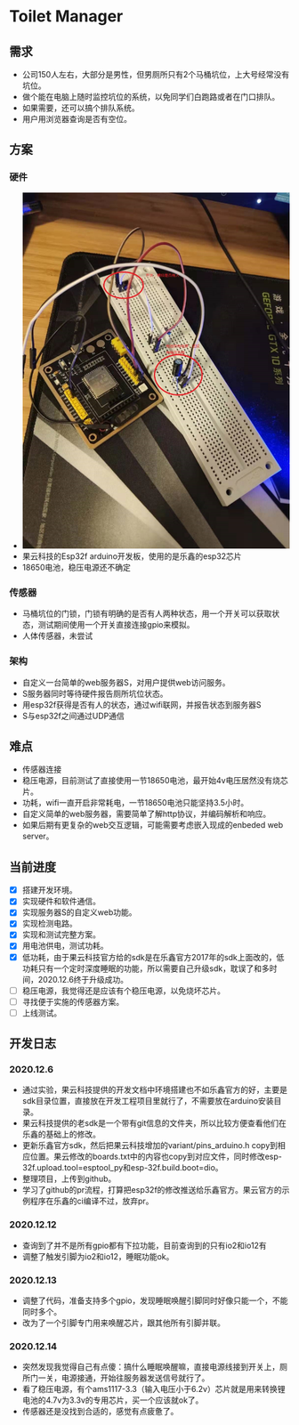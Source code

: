 # Toilet Manager
## 需求
* 公司150人左右，大部分是男性，但男厕所只有2个马桶坑位，上大号经常没有坑位。
* 做个能在电脑上随时监控坑位的系统，以免同学们白跑路或者在门口排队。
* 如果需要，还可以搞个排队系统。
* 用户用浏览器查询是否有空位。

## 方案
### 硬件
* ![](Doc/board.jpg)
* 果云科技的Esp32f arduino开发板，使用的是乐鑫的esp32芯片
* 18650电池，稳压电源还不确定
### 传感器
* 马桶坑位的门锁，门锁有明确的是否有人两种状态，用一个开关可以获取状态，测试期间使用一个开关直接连接gpio来模拟。
* 人体传感器，未尝试

### 架构
* 自定义一台简单的web服务器S，对用户提供web访问服务。
* S服务器同时等待硬件报告厕所坑位状态。
* 用esp32f获得是否有人的状态，通过wifi联网，并报告状态到服务器S
* S与esp32f之间通过UDP通信

## 难点
* 传感器连接
* 稳压电源，目前测试了直接使用一节18650电池，最开始4v电压居然没有烧芯片。
* 功耗，wifi一直开启非常耗电，一节18650电池只能坚持3.5小时。
* 自定义简单的web服务器，需要简单了解http协议，并编码解析和响应。
* 如果后期有更复杂的web交互逻辑，可能需要考虑嵌入现成的enbeded web server。

## 当前进度
- [x] 搭建开发环境。
- [x] 实现硬件和软件通信。
- [x] 实现服务器S的自定义web功能。
- [x] 实现检测电路。
- [x] 实现和测试完整方案。
- [x] 用电池供电，测试功耗。
- [x] 低功耗，由于果云科技官方给的sdk是在乐鑫官方2017年的sdk上面改的，低功耗只有一个定时深度睡眠的功能，所以需要自己升级sdk，耽误了和多时间，2020.12.6终于升级成功。
- [ ] 稳压电源，我觉得还是应该有个稳压电源，以免烧坏芯片。
- [ ] 寻找便于实施的传感器方案。
- [ ] 上线测试。

## 开发日志
### 2020.12.6
* 通过实验，果云科技提供的开发文档中环境搭建也不如乐鑫官方的好，主要是sdk目录位置，直接放在开发工程项目里就行了，不需要放在arduino安装目录。
* 果云科技提供的老sdk是一个带有git信息的文件夹，所以比较方便查看他们在乐鑫的基础上的修改。
* 更新乐鑫官方sdk，然后把果云科技增加的variant/pins_arduino.h copy到相应位置。果云修改的boards.txt中的内容也copy到对应文件，同时修改esp-32f.upload.tool=esptool_py和esp-32f.build.boot=dio。
* 整理项目，上传到github。
* 学习了github的pr流程，打算把esp32f的修改推送给乐鑫官方。果云官方的示例程序在乐鑫的ci编译不过，放弃pr。
### 2020.12.12
* 查询到了并不是所有gpio都有下拉功能，目前查询到的只有io2和io12有
* 调整了触发引脚为io2和io12，睡眠功能ok。
### 2020.12.13
* 调整了代码，准备支持多个gpio，发现睡眠唤醒引脚同时好像只能一个，不能同时多个。
* 改为了一个引脚专门用来唤醒芯片，跟其他所有引脚并联。
### 2020.12.14
* 突然发现我觉得自己有点傻：搞什么睡眠唤醒嘛，直接电源线接到开关上，厕所门一关，电源接通，开始往服务器发送信号就行了。
* 看了稳压电源，有个ams1117-3.3（输入电压小于6.2v）芯片就是用来转换锂电池的4.7v为3.3v的专用芯片，买一个应该就ok了。
* 传感器还是没找到合适的，感觉有点疲惫了。